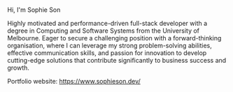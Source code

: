 ### 
Hi, 
I'm Sophie Son 

Highly motivated and performance-driven full-stack developer with a degree in Computing and Software Systems from the University of Melbourne. Eager to secure a challenging position with a forward-thinking organisation, where I can leverage my strong problem-solving abilities, effective communication skills, and passion for innovation to develop cutting-edge solutions that contribute significantly to business success and growth.

Portfolio website:
https://www.sophieson.dev/
